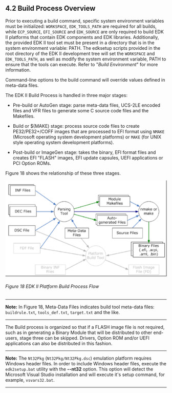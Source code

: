 <!--- @file
  4.2 Build Process Overview

  Copyright (c) 2008-2017, Intel Corporation. All rights reserved.<BR>

  Redistribution and use in source (original document form) and 'compiled'
  forms (converted to PDF, epub, HTML and other formats) with or without
  modification, are permitted provided that the following conditions are met:

  1) Redistributions of source code (original document form) must retain the
     above copyright notice, this list of conditions and the following
     disclaimer as the first lines of this file unmodified.

  2) Redistributions in compiled form (transformed to other DTDs, converted to
     PDF, epub, HTML and other formats) must reproduce the above copyright
     notice, this list of conditions and the following disclaimer in the
     documentation and/or other materials provided with the distribution.

  THIS DOCUMENTATION IS PROVIDED BY TIANOCORE PROJECT "AS IS" AND ANY EXPRESS OR
  IMPLIED WARRANTIES, INCLUDING, BUT NOT LIMITED TO, THE IMPLIED WARRANTIES OF
  MERCHANTABILITY AND FITNESS FOR A PARTICULAR PURPOSE ARE DISCLAIMED. IN NO
  EVENT SHALL TIANOCORE PROJECT  BE LIABLE FOR ANY DIRECT, INDIRECT, INCIDENTAL,
  SPECIAL, EXEMPLARY, OR CONSEQUENTIAL DAMAGES (INCLUDING, BUT NOT LIMITED TO,
  PROCUREMENT OF SUBSTITUTE GOODS OR SERVICES; LOSS OF USE, DATA, OR PROFITS;
  OR BUSINESS INTERRUPTION) HOWEVER CAUSED AND ON ANY THEORY OF LIABILITY,
  WHETHER IN CONTRACT, STRICT LIABILITY, OR TORT (INCLUDING NEGLIGENCE OR
  OTHERWISE) ARISING IN ANY WAY OUT OF THE USE OF THIS DOCUMENTATION, EVEN IF
  ADVISED OF THE POSSIBILITY OF SUCH DAMAGE.

-->

## 4.2 Build Process Overview

Prior to executing a build command, specific system environment variables must
be initialized: `WORKSPACE`, `EDK_TOOLS_PATH` are required for all builds,
while `ECP_SOURCE`, `EFI_SOURCE` and `EDK_SOURCE` are only required to build
EDK II platforms that contain EDK components and EDK libraries. Additionally,
the provided EDK II tool set must be present in a directory that is in the
system environment variable: PATH. The edksetup scripts provided in the root
directory of the EDK II development tree will set the `WORKSPACE` and
`EDK_TOOLS_PATH`, as well as modify the system environment variable, PATH to
ensure that the tools can execute. Refer to "_Build Environment_" for more
information.

Command-line options to the build command will override values defined in
meta-data files.

The EDK II Build Process is handled in three major stages:

* Pre-build or AutoGen stage: parse meta-data files, UCS-2LE encoded files and
  VFR files to generate some C source code files and the Makefiles.

* Build or $(MAKE) stage: process source code files to create PE32/PE32+/COFF
  images that are processed to EFI format using `NMAKE` (Microsoft operating
  system development platforms) or `MAKE` (for UNIX style operating system
  development platforms).

* Post-build or ImageGen stage: takes the binary, EFI format files and creates
  EFI "FLASH" images, EFI update capsules, UEFI applications or PCI Option ROMs.

Figure 18 shows the relationship of these three stages.

![](../media/image18.png)

###### Figure 18 EDK II Platform Build Process Flow

**********
**Note:** In Figure 18, Meta-Data Files indicates build tool meta-data files:
`buildrule.txt`, `tools_def.txt`, `target.txt` and the like.
**********

The Build process is organized so that if a FLASH image file is not required,
such as in generating a Binary Module that will be distributed to other
end-users, stage three can be skipped. Drivers, Option ROM and/or UEFI
applications can also be distributed in this fashion.

**********
**Note:** The `Nt32Pkg` (`Nt32Pkg/Nt32Pkg.dsc`) emulation platform requires
Windows header files. In order to include Windows header files, execute the
`edk2setup.bat` utility with the **--nt32** option. This option will detect the
Microsoft Visual Studio installation and will execute it's setup command, for
example, `vsvars32.bat`.
**********

